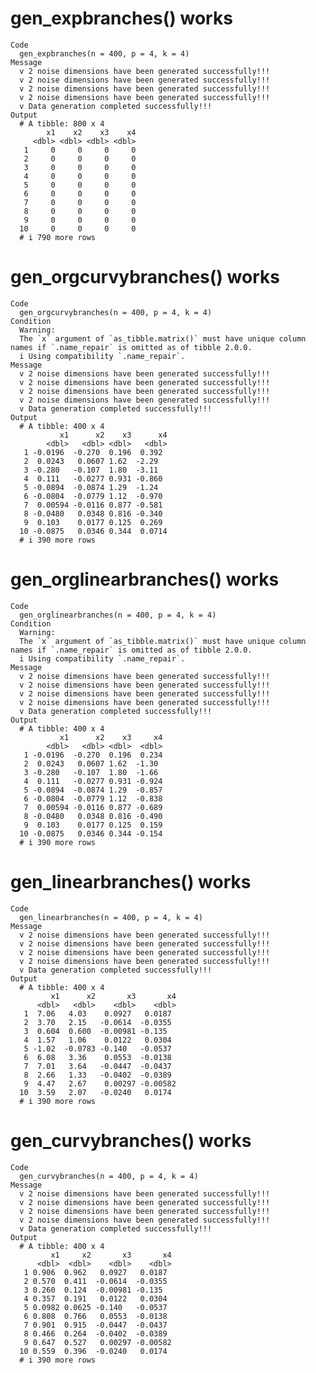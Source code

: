 # gen_expbranches() works

    Code
      gen_expbranches(n = 400, p = 4, k = 4)
    Message
      v 2 noise dimensions have been generated successfully!!!
      v 2 noise dimensions have been generated successfully!!!
      v 2 noise dimensions have been generated successfully!!!
      v 2 noise dimensions have been generated successfully!!!
      v Data generation completed successfully!!!
    Output
      # A tibble: 800 x 4
            x1    x2    x3    x4
         <dbl> <dbl> <dbl> <dbl>
       1     0     0     0     0
       2     0     0     0     0
       3     0     0     0     0
       4     0     0     0     0
       5     0     0     0     0
       6     0     0     0     0
       7     0     0     0     0
       8     0     0     0     0
       9     0     0     0     0
      10     0     0     0     0
      # i 790 more rows

# gen_orgcurvybranches() works

    Code
      gen_orgcurvybranches(n = 400, p = 4, k = 4)
    Condition
      Warning:
      The `x` argument of `as_tibble.matrix()` must have unique column names if `.name_repair` is omitted as of tibble 2.0.0.
      i Using compatibility `.name_repair`.
    Message
      v 2 noise dimensions have been generated successfully!!!
      v 2 noise dimensions have been generated successfully!!!
      v 2 noise dimensions have been generated successfully!!!
      v 2 noise dimensions have been generated successfully!!!
      v Data generation completed successfully!!!
    Output
      # A tibble: 400 x 4
               x1      x2    x3      x4
            <dbl>   <dbl> <dbl>   <dbl>
       1 -0.0196  -0.270  0.196  0.392 
       2  0.0243   0.0607 1.62  -2.29  
       3 -0.280   -0.107  1.80  -3.11  
       4  0.111   -0.0277 0.931 -0.860 
       5 -0.0894  -0.0874 1.29  -1.24  
       6 -0.0804  -0.0779 1.12  -0.970 
       7  0.00594 -0.0116 0.877 -0.581 
       8 -0.0480   0.0348 0.816 -0.340 
       9  0.103    0.0177 0.125  0.269 
      10 -0.0875   0.0346 0.344  0.0714
      # i 390 more rows

# gen_orglinearbranches() works

    Code
      gen_orglinearbranches(n = 400, p = 4, k = 4)
    Condition
      Warning:
      The `x` argument of `as_tibble.matrix()` must have unique column names if `.name_repair` is omitted as of tibble 2.0.0.
      i Using compatibility `.name_repair`.
    Message
      v 2 noise dimensions have been generated successfully!!!
      v 2 noise dimensions have been generated successfully!!!
      v 2 noise dimensions have been generated successfully!!!
      v 2 noise dimensions have been generated successfully!!!
      v Data generation completed successfully!!!
    Output
      # A tibble: 400 x 4
               x1      x2    x3     x4
            <dbl>   <dbl> <dbl>  <dbl>
       1 -0.0196  -0.270  0.196  0.234
       2  0.0243   0.0607 1.62  -1.30 
       3 -0.280   -0.107  1.80  -1.66 
       4  0.111   -0.0277 0.931 -0.924
       5 -0.0894  -0.0874 1.29  -0.857
       6 -0.0804  -0.0779 1.12  -0.838
       7  0.00594 -0.0116 0.877 -0.689
       8 -0.0480   0.0348 0.816 -0.490
       9  0.103    0.0177 0.125  0.159
      10 -0.0875   0.0346 0.344 -0.154
      # i 390 more rows

# gen_linearbranches() works

    Code
      gen_linearbranches(n = 400, p = 4, k = 4)
    Message
      v 2 noise dimensions have been generated successfully!!!
      v 2 noise dimensions have been generated successfully!!!
      v 2 noise dimensions have been generated successfully!!!
      v 2 noise dimensions have been generated successfully!!!
      v Data generation completed successfully!!!
    Output
      # A tibble: 400 x 4
             x1      x2       x3       x4
          <dbl>   <dbl>    <dbl>    <dbl>
       1  7.06   4.03    0.0927   0.0187 
       2  3.70   2.15   -0.0614  -0.0355 
       3  0.604  0.600  -0.00981 -0.135  
       4  1.57   1.06    0.0122   0.0304 
       5 -1.02  -0.0783 -0.140   -0.0537 
       6  6.08   3.36    0.0553  -0.0138 
       7  7.01   3.64   -0.0447  -0.0437 
       8  2.66   1.33   -0.0402  -0.0389 
       9  4.47   2.67    0.00297 -0.00582
      10  3.59   2.07   -0.0240   0.0174 
      # i 390 more rows

# gen_curvybranches() works

    Code
      gen_curvybranches(n = 400, p = 4, k = 4)
    Message
      v 2 noise dimensions have been generated successfully!!!
      v 2 noise dimensions have been generated successfully!!!
      v 2 noise dimensions have been generated successfully!!!
      v 2 noise dimensions have been generated successfully!!!
      v Data generation completed successfully!!!
    Output
      # A tibble: 400 x 4
             x1     x2       x3       x4
          <dbl>  <dbl>    <dbl>    <dbl>
       1 0.906  0.962   0.0927   0.0187 
       2 0.570  0.411  -0.0614  -0.0355 
       3 0.260  0.124  -0.00981 -0.135  
       4 0.357  0.191   0.0122   0.0304 
       5 0.0982 0.0625 -0.140   -0.0537 
       6 0.808  0.766   0.0553  -0.0138 
       7 0.901  0.915  -0.0447  -0.0437 
       8 0.466  0.264  -0.0402  -0.0389 
       9 0.647  0.527   0.00297 -0.00582
      10 0.559  0.396  -0.0240   0.0174 
      # i 390 more rows


